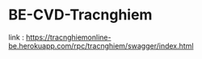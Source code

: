 # BE-CVD-Tracnghiem
link : https://tracnghiemonline-be.herokuapp.com/rpc/tracnghiem/swagger/index.html
